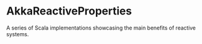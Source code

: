 # AkkaReactiveProperties
A series of Scala implementations showcasing the main benefits of reactive systems.
